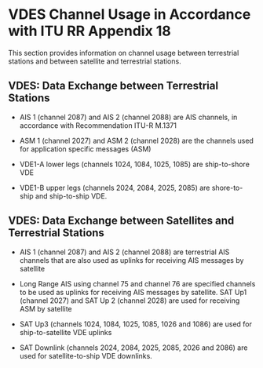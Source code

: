 # VDES Channel Usage in Accordance with ITU RR Appendix 18
This section provides information on channel usage between terrestrial stations and between satellite and terrestrial stations.

## VDES: Data Exchange between Terrestrial Stations
* AIS 1 (channel 2087) and AIS 2 (channel 2088) are AIS channels, in accordance with Recommendation ITU-R M.1371

* ASM 1 (channel 2027) and ASM 2 (channel 2028) are the channels used for application specific messages (ASM)

* VDE1-A lower legs (channels 1024, 1084, 1025, 1085) are ship-to-shore VDE

* VDE1-B upper legs (channels 2024, 2084, 2025, 2085) are shore-to-ship and ship-to-ship VDE.

## VDES: Data Exchange between Satellites and Terrestrial Stations

* AIS 1 (channel 2087) and AIS 2 (channel 2088) are terrestrial AIS channels that are also used as uplinks for receiving AIS messages by satellite

* Long Range AIS using channel 75 and channel 76 are specified channels to be used as uplinks for receiving AIS messages by satellite. SAT Up1 (channel 2027) and SAT Up 2 (channel 2028) are used for receiving ASM by satellite

* SAT Up3 (channels 1024, 1084, 1025, 1085, 1026 and 1086) are used for ship-to-satellite VDE uplinks

* SAT Downlink (channels 2024, 2084, 2025, 2085, 2026 and 2086) are used for satellite-to-ship VDE downlinks.
